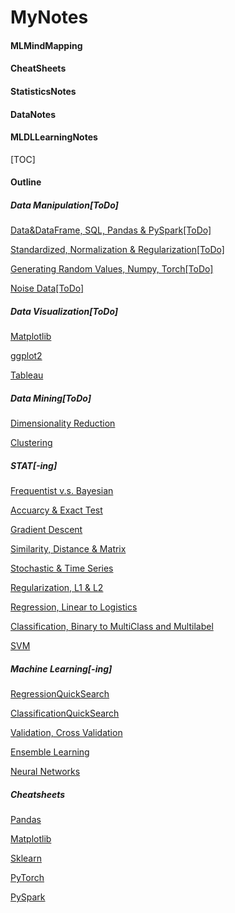 # MyNotes
#### MLMindMapping
#### CheatSheets
#### StatisticsNotes
#### DataNotes
#### MLDLLearningNotes

[TOC]
#### Outline

##### Data Manipulation[ToDo]

[Data&DataFrame, SQL, Pandas & PySpark[ToDo]]()

[Standardized, Normalization & Regularization[ToDo]]()

[Generating Random Values, Numpy, Torch[ToDo]]()

[Noise Data[ToDo]]()

##### Data Visualization[ToDo]

[Matplotlib]()

[ggplot2]()

[Tableau]()

##### Data Mining[ToDo]

[Dimensionality Reduction]()

[Clustering]()

##### STAT[-ing]

[Frequentist v.s. Bayesian](https://github.com/wuyueliuye/MyNotes/blob/master/Frequentist_vs_Bayesian.md)

[Accuarcy & Exact Test]()

[Gradient Descent](https://github.com/wuyueliuye/MyNotes/blob/master/Gradient_Descent.pdf)

[Similarity, Distance & Matrix](https://github.com/wuyueliuye/MyNotes/blob/master/Similarity%2C%20Distance%20%26%20Matrix.pdf)

[Stochastic & Time Series]()

[Regularization, L1 & L2]()

[Regression, Linear to Logistics]()

[Classification, Binary to MultiClass and Multilabel](https://github.com/wuyueliuye/MyNotes/blob/master/Classification_Binary_vs_Multiple.pdf)

[SVM]()

##### Machine Learning[-ing]

[RegressionQuickSearch]()

[ClassificationQuickSearch]()

[Validation, Cross Validation]()

[Ensemble Learning](https://github.com/wuyueliuye/MyNotes/blob/master/EnsembleLearning.md)

[Neural Networks]()

##### Cheatsheets

[Pandas](https://github.com/wuyueliuye/MyNotes/blob/master/CheatSheets/Pandas%20DataFrame%20Notes.pdf)

[Matplotlib](https://github.com/wuyueliuye/MyNotes/blob/master/CheatSheets/Matplotlib%20Notes.pdf)

[Sklearn](https://github.com/wuyueliuye/MyNotes/blob/master/AlgorithmCheatSheet.pdf)

[PyTorch](https://github.com/wuyueliuye/MyNotes/blob/master/CheatSheets/Pytorch_Cheatsheet.pdf)

[PySpark](https://github.com/wuyueliuye/MyNotes/tree/master/CheatSheets/PySpark)

